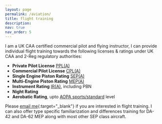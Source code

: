 ```yaml
---
layout: page
permalink: /aviation/
title: flight training
description: 
nav: true
nav_order: 5
---
```


I am a UK CAA certified commercial pilot and flying instructor, I can provide individual flight training towards the following licenses & ratings under UK CAA and 2-Reg regulatory authorities:
- **Private Pilot License** [PPL(A)](https://www.caa.co.uk/general-aviation/pilot-licences/aeroplanes/private-pilot-licence-for-aeroplanes/)
- **Commercial Pilot License** [CPL(A)](https://www.caa.co.uk/commercial-industry/pilot-licences/aeroplanes/commercial-pilot-licence-aeroplanes/)
- **Single Engine Piston Rating** [SEP(A)](https://www.caa.co.uk/general-aviation/pilot-licences/part-fcl-requirements/ratings/single-engine-piston-rating-for-aeroplanes/)
- **Multi-Engine Piston Rating** [MEP(A)](https://www.caa.co.uk/general-aviation/pilot-licences/part-fcl-requirements/ratings/multi-engine-piston-rating-for-aeroplanes/)
- **Instrument Rating** [IR(A)](https://www.caa.co.uk/commercial-industry/pilot-licences/aeroplanes/instrument-rating-for-aeroplanes/#:~:text=The%20instrument%20rating%20enables%20you,other%20circumstances%20of%20reduced%20visibility.), including PBN
- **Night Rating**
- **Aerobatic Rating**, upto [AOPA sports/standard](https://www.aopa.co.uk/training-safety/aopa-aerobatic-certificate.html) level

Please [email me](mailto:alexander@quessy.com?subject=Flight%20Training%3A%20%24(title)&body=tldr%3A%20%24(280-character-summary)%0A*%20%24(details-in-bullets)%0A*%20%24(more-details)%0A){:target="_blank"} if you are interested in flight training. I can also offer type specific familiarization and differences training for DA-42 and DA-62 MEP along with most other SEP class aircraft.
